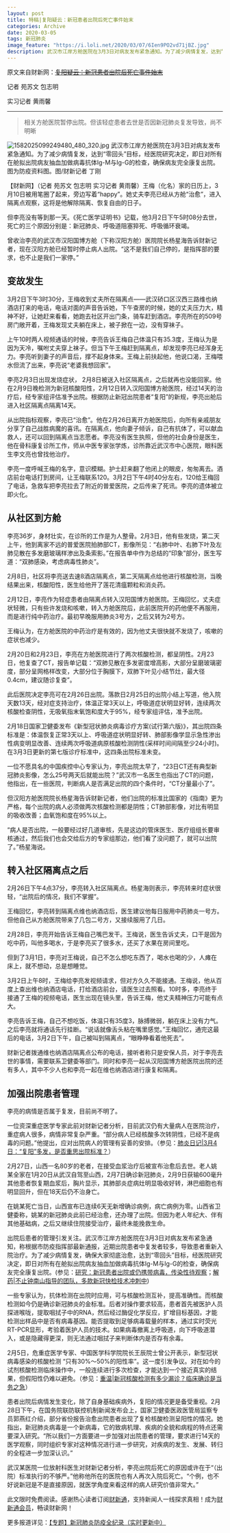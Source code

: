 ```yaml
---
layout: post
title: 特稿|复阳疑云：新冠患者出院后死亡事件始末
categories: Archive
date: 2020-03-05
tags: 新冠肺炎
image_feature: "https://i.loli.net/2020/03/07/6Ien9PO2vd71jBZ.jpg"
description: 武汉市江岸方舱医院在3月3日对病友发布紧急通知。为了减少病情复发，达到“零回头”目标，经医院研究决定，即日对所有在舱拟出院病友抽血加做病毒抗体Ig-M与Ig-G的检查，确保病友完全康复出院。
---
```


原文来自财新网：~~[复阳疑云：新冠患者出院后死亡事件始末](http://206.189.252.32:8083/%E7%89%B9%E7%A8%BF%7C%E5%A4%8D%E9%98%B3%E7%96%91%E4%BA%91%EF%BC%9A%E6%96%B0%E5%86%A0%E6%82%A3%E8%80%85%E5%87%BA%E9%99%A2%E5%90%8E%E6%AD%BB%E4%BA%A1%E4%BA%8B%E4%BB%B6%E5%A7%8B%E6%9C%AB_%E8%B4%A2%E6%96%B0%E7%BD%91_%E8%B4%A2%E6%96%B0%E7%BD%91.html)~~

记者 苑苏文 包志明

实习记者 黄雨馨

---

> 相关方舱医院暂停出院。但该轻症患者去世是否因新冠肺炎复发导致，尚不明晰

![1582025099249480_480_320.jpg](https://i.loli.net/2020/03/07/6Ien9PO2vd71jBZ.jpg)
武汉市江岸方舱医院在3月3日对病友发布紧急通知。为了减少病情复发，达到“零回头”目标，经医院研究决定，即日对所有在舱拟出院病友抽血加做病毒抗体Ig-M与Ig-G的检查，确保病友完全康复出院。图为防疫资料图。图/财新记者 丁刚

【财新网】（记者 苑苏文 包志明 实习记者 黄雨馨）王梅（化名）家的日历上，3月10日被用笔圈了起来，旁边写着“happy”。她丈夫李亮已经从方舱“治愈”，进入隔离点观察，这将是他解除隔离、恢复自由的日子。

但李亮没有等到那一天。《死亡医学证明书》记载，他3月2日下午5时08分去世，死亡的三个原因分别是：新冠肺炎、呼吸道阻塞猝死、呼吸循环衰竭。

曾收治李亮的武汉市汉阳国博方舱（下称汉阳方舱）医院院长杨星海告诉财新记者，现在汉阳方舱已经暂时停止病人出院。“这不是我们自己停的，是指挥部的要求，也不止是我们一家停。”

## 变故发生

3月2日下午3时30分，王梅收到丈夫所在隔离点——武汉硚口区汉西三路维也纳酒店打来的电话，电话对面的声音告诉她，下午查房的时候，她的丈夫压力大，精神不好，让她赶来看看，她跑去社区开出门条，骑车赶到酒店。李亮所在的509号房门敞开着，王梅发现丈夫躺在床上，被子掀在一边，没有穿袜子。

上午10时两人视频通话的时候，李亮告诉王梅自己体温只有35.3度，王梅认为是因为天冷，嘱咐丈夫穿上袜子。但当下午王梅赶到隔离点，却发现李亮已经浑身无力。李亮听到妻子的声音后，撑不起身体来。王梅上前扶起他，他说口渴，王梅喂水但流了出来，李亮说“老婆我想回家”。

李亮2月3日出现发烧症状， 2月8日被送入社区隔离点，之后就再也没能回家。他在2月9日晚检测为新冠核酸阳性，2月12日转入汉阳国博方舱医院，经过14天的治疗后，经专家组评估准予出院。根据防止新冠出院患者“复阳”的新规，李亮出舱后进入社区隔离点隔离14天。

从出院指标观察，李亮已“治愈”。他在2月26日离开方舱医院后，向所有亲戚朋友分享了自己战胜病魔的喜讯。在隔离点，他向妻子倾诉，自己有抗体了，可以献血救人，还可以回到隔离点当志愿者。李亮没有医生执照，但他的社会身份是医生，他在骨科康复诊所工作，师从中医专家张学炼，诊所靠近武汉市中心医院，眼科医生李文亮也曾找他治疗。

李亮一度呼喊王梅的名字，意识模糊。护士赶来翻了他闭上的眼皮，匆匆离去。酒店前台电话打到房间，让王梅联系120。3月2日下午4时40分左右，120给王梅回了电话，急救车把李亮拉去了附近的普爱医院，之后传来了死讯。李亮的遗体被立即火化。

## 从社区到方舱

李亮36岁，身材壮实，在诊所的工作是为人整骨。2月3日，他有些发烧，第二天上午，他到离家不远的普爱医院拍肺部CT，影像所见：“右肺中叶、右肺下叶及左肺见散在多发磨玻璃样渗出及条索影。”在报告单中作为总结的“印象”部分，医生写道：“双肺感染，考虑病毒性肺炎”。

2月8日，社区将李亮送去速8酒店隔离点，第二天隔离点给他进行核酸检测，当晚结果出来，核酸阳性，医生给他开了莲花清瘟颗粒和消炎药。

2月12日，李亮作为轻症患者由隔离点转入汉阳国博方舱医院。王梅回忆，丈夫症状轻微，只有些许发烧和咳嗽，转入方舱医院后，此前医院开的药他便不再服用，而是进行纯中药治疗。最初早晚服用肺炎3号方，之后又转为2号方。

王梅认为，在方舱医院的中药治疗是有效的，因为他丈夫很快就不发烧了，咳嗽的症状也减少。

2月20日和2月23日，李亮在方舱医院进行了两次核酸检测，都呈阴性。2月23日，他复查了CT，报告单记载：“双肺见散在多发密度增高影，大部分呈磨玻璃密度，部分呈网格样改变，大部分位于胸膜下，双肺下叶见小结节灶，最大径0.4cm，建议随诊复查”。

此后医院决定李亮可在2月26日出院。落款日2月25日的出院小结上写道，他入院天数13天，经对症支持治疗，体温正常3天以上，呼吸道症状明显好转，连续两次核酸检查阴性，无吸氧指末氧饱和度大于95%，经专家组评估，准予出院。

2月18日国家卫健委发布《新型冠状肺炎病毒诊疗方案(试行第六版)》，其出院四条标准是：体温恢复正常3天以上、呼吸道症状明显好转、肺部影像学显示急性渗出性病变明显改善、连续两次呼吸道病原核酸检测阴性(采样时间间隔至少24小时)。在3月3日更新的第七版诊疗标准中，这四条出院标准未变。

一位不愿具名的中国疾控中心专家认为，李亮出院太早了，“23日CT还有典型新冠肺炎影像，怎么25号两天后就能出院？”武汉市一名医生也指出了CT的问题，他指出，在一些医院，判断病人是否满足出院的四个条件时，“CT分量最小了”。

但汉阳方舱医院院长杨星海告诉财新记者，他们出院的标准比国家的《指南》更为严格，每个出院的病人必须做两次核酸检测都是阴性；CT肺部影像，对比有明显的吸收改善；血氧饱和度在95%以上。

“病人是否出院，一般要经过好几道审核，先是这边的管床医生、医疗组组长要审核通过，然后我们也会交给后方的专家组那边，他们看了没问题了，就可以出院了。”杨星海说。

## 转入社区隔离点之后

2月26日下午4点37分，李亮转入社区隔离点。杨星海则表示，李亮转来时症状很轻，“出院后的情况，我们不掌握”。

王梅回忆，李亮转到隔离点维也纳酒店后，医生建议他每日服用中药肺炎一号方。但他自己从方舱医院带来了几包二号方，又接续服用了几日。

2月28日，李亮开始告诉王梅自己嘴巴发干。王梅说，医生告诉丈夫，口干是因为吃中药，叫他多喝水，于是李亮买了很多水，还买了水果在房间里吃。

但到了3月1日，李亮对王梅说，自己不怎么想吃东西了，喝水也喝的少，人瘫在床上，就不想动，总是想睡觉。

3月2日上午8时，王梅给李亮发视频请求，但对方久久不能接通。王梅说，他从百度上查出维也纳酒店电话，打给酒店前台，请医生过去照看。10时多，李亮终于接通了王梅的视频电话，医生出现在镜头里，告诉王梅，他丈夫精神压力可能有点大。

李亮告诉王梅，自己不想吃饭，体温只有35度3，脉搏微弱，躺在床上没有力气。之后李亮就将通话先行挂断。“说话就像舌头粘在嘴里感觉。”王梅回忆，通完这最后的电话，3月2日下午，自己被叫到隔离点，“眼睁睁看着他死去”。

财新记者拨通维也纳酒店隔离点公布的电话，接听者称只是安保人员，对于李亮去世的事情，需要联系卫健委等部门。同时和李亮一起从汉阳国博方舱医院出院的还有多人，其中不少人也和李亮一起在维也纳酒店进行康复和隔离。

## 加强出院患者管理

李亮的病情是否属于复发，目前尚不明了。

一位资深重症医学专家此前对财新记者分析，目前武汉仍有大量病人在医院治疗，重症病人很多，病情非常复杂严重。“部分病人已经核酸多次转阴性，已经不是病毒的问题。”他提出，应对出院病人的管理有妥善的安排。（参见：[肺炎日记\|3月4日：“复阳”多发，是否重思出院标准？](http://www.caixin.com/2020-03-05/101524174.html)）

2月27日，山西一名80岁的老者，在接受血浆治疗后被宣布治愈后去世。老人姚某全家在1月20日从武汉自驾至山西，2月7日确诊新冠肺炎，2月9日获输600毫升其他患者恢复期血浆后，胸片显示，其肺部炎症病灶明显吸收好转，淋巴细胞也有明显回升，但在18天后仍不治身亡。

在姚某死亡当日，山西宣布已连续6天无新增确诊病例，病亡病例为零。山西省卫健委称，姚某的新冠肺炎此前已经治愈，还办理了出院。但因为老人年纪大、伴有其他基础病，之后又继续住院接受治疗，最终未能挽救生命。

出院后患者的管理引发关注。武汉市江岸方舱医院在3月3日对病友发布紧急通知，称根据市防疫指挥部最新通报，近期出院患者中复发者较多，导致患者重新入院治疗。为了减少病情复发，确保大家彻底治愈，达到“零回头”目标，经医院研究决定，即日对所有在舱拟出院病友抽血加做病毒抗体Ig-M与Ig-G的检查，确保病友完全康复出院。(参见：[研究：新冠患者出院或仍携带病毒，传染性待观察](http://china.caixin.com/2020-02-28/101521885.html)；[解药\|不止钟南山指导的团队，多款新冠快检技术冲刺中](http://www.caixin.com/2020-02-15/101516003.html))

一些专家认为，抗体检测在出院时应用，可与核酸检测互补，提高准确性。而核酸检测如今仍是确诊新冠肺炎的金标准。后者对操作要求较高，患者首先被医护人员探进喉咙，提取咽拭子中的RNA，然后经过酶促化学反应，扩增目标基因，才能检测出样品中是否有病毒基因。能否提取到足够病毒载量的样本，通过实时荧光RT-PCR显形，考验着医护人员的技术。如果病毒撤离上呼吸道，向下呼吸道潜入，或是隐藏得更深，则无法通过咽拭子来判断体内是否存有余毒。

2月5日，危重症医学专家、中国医学科学院院长王辰院士曾公开表示，新型冠状病毒感染的核酸检测 “只有30%～50%的阳性率”。这一度引发争议。对在如今的试剂核酸检测临床操作中，一般连续进行多次检查，才能达到一个接近真实的结果，但假阳性仍难以避免。（参见：[重温\|新冠核酸检测有多少漏诊？临床确诊是当务之急](http://www.caixin.com/2020-02-07/101512517.html)）

患者出院后病情发生变化，除了自身基础疾病外，复阳的情况更是备受重视。2月28日下午，在国务院联防联控机制新闻发布会上，国家卫健委医政医管局监察专员郭燕红介绍，部分省份报告治愈出院患者出现了复检核酸检测呈阳性的情况。她指出，新冠肺炎病毒是一个新病毒，它的致病机理、疾病的全貌和病程的特点还需要深入研究。“所以我们一方面要进一步加强对出院患者的管理，要求进行14天的医学观察，同时组织专家对这种情况进行进一步研究，对疾病的发生、发展、转归的全程进一步加深认识。”

武汉某医院一位放射科医生对财新记者分析，李亮出院后死亡的原因或许在于“（出院）标准执行的不够严。”他称他所在的医院也有人再次入院后死亡。“个例，也不好说新冠是不是直接原因，就医学角度来看这样的病人研究价值非常大。”

此文限时免费阅读。感谢热心读者订阅[财新通](http://mall.caixin.com/mall/web/product/product.html?id=733&originReferrer=appfree&channelSource=appfree)，支持新闻人一线探求真相！成为[财新通会员](http://mall.caixin.com/mall/web/list/list.html?type=127&originReferrer=appfree&channelSource=appfree)，畅读财新网！

更多报道详见：[【专题】新冠肺炎防疫全纪录（实时更新中）](http://m.app.caixin.com/m_topic_detail/1473.html)
